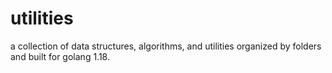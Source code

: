 # utilities
a collection of data structures, algorithms, and utilities organized by folders and built for golang 1.18.
